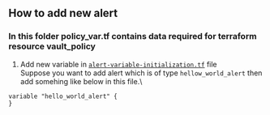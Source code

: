 ## How to add new alert
### In this folder policy_var.tf contains data required for terraform resource vault_policy
1. Add new variable in [```alert-variable-initialization.tf```](https://github.com/VibrentHealth/alerting-response/blob/d488dfa55d33fb4edc73cc06277e8bed2cfdae44/alerts/newrelicRules/modules/alerts/alert-variable-initialization.tf#L4-L5) file \
Suppose you want to add alert which is of type ```hellow_world_alert``` then add somehing like below in this file.\
```
variable "hello_world_alert" {
}
```
